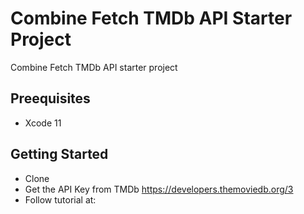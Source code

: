 # Combine Fetch TMDb API Starter Project

Combine Fetch TMDb API starter project

## Preequisites
- Xcode 11

## Getting Started

- Clone
- Get the API Key from TMDb https://developers.themoviedb.org/3
- Follow tutorial at:
